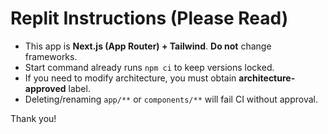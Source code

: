 # Replit Instructions (Please Read)

- This app is **Next.js (App Router) + Tailwind**. **Do not** change frameworks.
- Start command already runs `npm ci` to keep versions locked.
- If you need to modify architecture, you must obtain **architecture-approved** label.
- Deleting/renaming `app/**` or `components/**` will fail CI without approval.

Thank you!